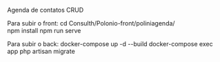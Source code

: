 Agenda de contatos CRUD

Para subir o front:
  cd Consulth/Polonio-front/poliniagenda/  
  npm install
  npm run serve

Para subir o back:
  docker-compose up -d --build
  docker-compose exec app php artisan migrate
